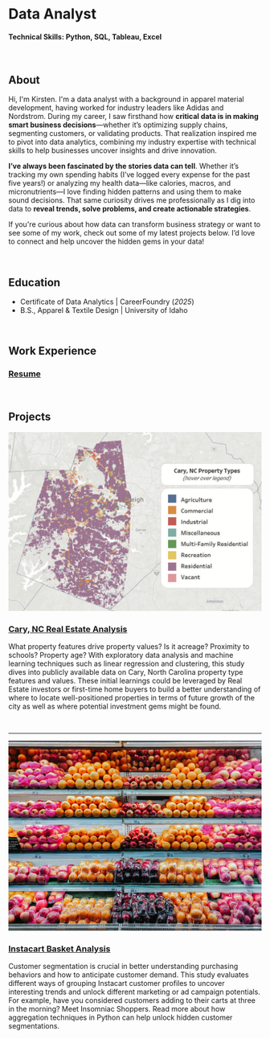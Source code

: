 # Data Analyst

#### Technical Skills: Python, SQL, Tableau, Excel

<br>

## About

Hi, I'm Kirsten. I'm a data analyst with a background in apparel material development, having worked for industry leaders like Adidas and Nordstrom. During my career, I saw firsthand how **critical data is in making smart business decisions**—whether it’s optimizing supply chains, segmenting customers, or validating products. That realization inspired me to pivot into data analytics, combining my industry expertise with technical skills to help businesses uncover insights and drive innovation.

**I’ve always been fascinated by the stories data can tell**. Whether it’s tracking my own spending habits (I’ve logged every expense for the past five years!) or analyzing my health data—like calories, macros, and micronutrients—I love finding hidden patterns and using them to make sound decisions. That same curiosity drives me professionally as I dig into data to **reveal trends, solve problems, and create actionable strategies**.

If you're curious about how data can transform business strategy or want to see some of my work, check out some of my latest projects below. I’d love to connect and help uncover the hidden gems in your data!

<br>

## Education
- Certificate of Data Analytics | CareerFoundry (_2025_)								       		
- B.S., Apparel & Textile Design | University of Idaho

<br>

## Work Experience

### <a href="https://kirstencurrie.github.io/assets/img/Currie_Kirsten_Resume.pdf" target="_blank">Resume</a>

<br>

## Projects

![Interactive Tableau map of property types in Raleigh, NC](assets/img/cary_map.png)

### [Cary, NC Real Estate Analysis](project1.md)

What property features drive property values? Is it acreage? Proximity to schools? Property age? With exploratory data analysis and machine learning techniques such as linear regression and clustering, this study dives into publicly available data on Cary, North Carolina property type features and values. These initial learnings could be leveraged by Real Estate investors or first-time home buyers to build a better understanding of where to locate well-positioned properties in terms of future growth of the city as well as where potential investment gems might be found.

<br>

---

![Image of fruit on the shelf at grocery store](assets/img/ic_groceries.jpg)

### [Instacart Basket Analysis](project2.md)

Customer segmentation is crucial in better understanding purchasing behaviors and how to anticipate customer demand. This study evaluates different ways of grouping Instacart customer profiles to uncover interesting trends and unlock different marketing or ad campaign potentials. For example, have you considered customers adding to their carts at three in the morning? Meet Insomniac Shoppers. Read more about how aggregation techniques in Python can help unlock hidden customer segmentations.


